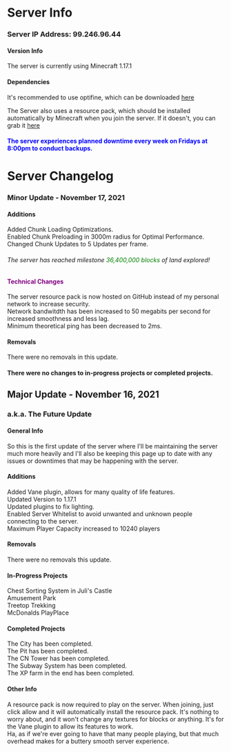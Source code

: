 # Server Info

### Server IP Address: 99.246.96.44

#### Version Info
The server is currently using Minecraft 1.17.1  

#### Dependencies
It's recommended to use optifine, which can be downloaded  [here](https://github.com/GabeThatGuy/MinecraftServer/raw/General-Info/Server-Resources/Optifine/OptiFine_1.17.1_HD_U_H1.jar "Download Optifine")  

The Server also uses a resource pack, which should be installed automatically by Minecraft when you join the server. If it doesn't, you can grab it [here](https://github.com/GabeThatGuy/MinecraftServer/raw/General-Info/Server-Resources/Resource%20Pack/vane-resource-pack.zip)  

#### <span style="color:blue">The server experiences planned downtime every week on Fridays at 8:00pm to conduct backups.</span>



# Server Changelog  

### Minor Update - November 17, 2021

#### Additions
Added Chunk Loading Optimizations.  
Enabled Chunk Preloading in 3000m radius for Optimal Performance.  
Changed Chunk Updates to 5 Updates per frame.  

###### The server has reached milestone <span style="color:green"> 36,400,000 blocks</span> of land explored!  

#### <span style="color:purple">Technical Changes</span>  
The server resource pack is now hosted on GitHub instead of my personal network to increase security.  
Network bandwitdth has been increased to 50 megabits per second for increased smoothness and less lag.  
Minimum theoretical ping has been decreased to 2ms.  

#### Removals
There were no removals in this update.  

#### There were no changes to in-progress projects or completed projects.


## Major Update - November 16, 2021  
### a.k.a. The Future Update  

#### General Info
So this is the first update of the server where I'll be maintaining the server much more heavily and I'll also be keeping this page up to date with any issues or downtimes that may be happening with the server.

#### Additions
Added Vane plugin, allows for many quality of life features.  
Updated Version to 1.17.1  
Updated plugins to fix lighting.  
Enabled Server Whitelist to avoid unwanted and unknown people connecting to the server.  
Maximum Player Capacity increased to 10240 players  


#### Removals
There were no removals this update.

#### In-Progress Projects
Chest Sorting System in Juli's Castle  
Amusement Park  
Treetop Trekking  
McDonalds PlayPlace  


#### Completed Projects
The City has been completed.  
The Pit has been completed.  
The CN Tower has been completed.  
The Subway System has been completed.  
The XP farm in the end has been completed.

#### Other Info
A resource pack is now required to play on the server. When joining, just click allow and it will automatically install the resource pack. It's nothing to worry about, and it won't change any textures for blocks or anything. It's for the Vane plugin to allow its features to work.  
Ha, as if we're ever going to have that many people playing, but that much overhead makes for a buttery smooth server experience.  

